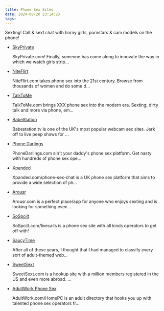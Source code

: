 ```yaml
---
title: Phone Sex Sites
date: 2024-08-20 23:14:23
tags:
---
```

Sexting! Call & sext chat with horny girls, pornstars & cam models on the phone!

<ul><li data-site-id="3434"><a class="link-analytics link-icon-base icon icon293" href="https://theporndude.com/3434/skyprivate" target="_blank" rel="noopener" data-visit-site-id="3434">SkyPrivate</a><a class="review_force" href="https://theporndude.com/3434/skyprivate" target="_blank" rel="noopener" aria-label="Review button" data-visit-site-id="3434"></a><p class="desc">SkyPrivate.com! Finally, someone has come along to innovate the way in which we watch girls strip...</p></li><li data-site-id="3131"><a class="link-analytics link-icon-base en-ctm-icon en-ctm-icon3131" href="https://theporndude.com/3131/niteflirt" target="_blank" rel="noopener" data-visit-site-id="3131">NiteFlirt</a><a class="review_force" href="https://theporndude.com/3131/niteflirt" target="_blank" rel="noopener" aria-label="Review button" data-visit-site-id="3131"></a><p class="desc">NiteFlirt.com takes phone sex into the 21st century. Browse from thousands of women and do some d...</p><span class="flag flag-en"></span></li><li data-site-id="8217"><a class="link-analytics link-icon-base icon icon1059" href="https://theporndude.com/8217/talktome" target="_blank" rel="noopener" data-visit-site-id="8217">TalkToMe</a><a class="review_force" href="https://theporndude.com/8217/talktome" target="_blank" rel="noopener" aria-label="Review button" data-visit-site-id="8217"></a><p class="desc">TalkToMe.com brings XXX phone sex into the modern era. Sexting, dirty talk and more via phone, em...</p><span class="flag flag-en"></span></li><li data-site-id="3030"><a class="link-analytics link-icon-base ctm-icon ctm-icon3030" href="https://theporndude.com/3030/babestation" target="_blank" rel="noopener" data-visit-site-id="3030">BabeStation</a><a class="review_force" href="https://theporndude.com/3030/babestation" target="_blank" rel="noopener" aria-label="Review button" data-visit-site-id="3030"></a><p class="desc">Babestation.tv is one of the UK's most popular webcam sex sites. Jerk off to live peep shows for ...</p></li><li data-site-id="13214"><a class="link-analytics link-icon-base ctm-icon ctm-icon13214" href="https://theporndude.com/13214/phonedarlings" target="_blank" rel="noopener" data-visit-site-id="13214">Phone Darlings</a><a class="review_force" href="https://theporndude.com/13214/phonedarlings" target="_blank" rel="noopener" aria-label="Review button" data-visit-site-id="13214"></a><p class="desc">PhoneDarlings.com ain't your daddy's phone sex platform. Get nasty with hundreds of phone sex ope...</p></li><li data-site-id="13327"><a class="link-analytics link-icon-base icon icon1980" href="https://theporndude.com/13327/xpandedphonesexchat" target="_blank" rel="noopener" data-visit-site-id="13327">Xpanded</a><a class="review_force" href="https://theporndude.com/13327/xpandedphonesexchat" target="_blank" rel="noopener" aria-label="Review button" data-visit-site-id="13327"></a><p class="desc">Xpanded.com/phone-sex-chat is a UK phone sex platform that aims to provide a wide selection of ph...</p><span class="flag flag-en-gb"></span></li><li data-site-id="3374"><a class="link-analytics link-icon-base icon icon1267" href="https://theporndude.com/3374/arousr" target="_blank" rel="noopener" data-visit-site-id="3374">Arousr</a><a class="review_force" href="https://theporndude.com/3374/arousr" target="_blank" rel="noopener" aria-label="Review button" data-visit-site-id="3374"></a><p class="desc">Arousr.com is a perfect place/app for anyone who enjoys sexting and is looking for something even...</p><span class="flag flag-en"></span></li><li data-site-id="13331"><a class="link-analytics link-icon-base icon icon1981" href="https://theporndude.com/13331/sospoiltphonesex" target="_blank" rel="noopener" data-visit-site-id="13331">SoSpoilt</a><a class="review_force" href="https://theporndude.com/13331/sospoiltphonesex" target="_blank" rel="noopener" aria-label="Review button" data-visit-site-id="13331"></a><p class="desc">SoSpoilt.com/livecalls is a phone sex site with all kinds operators to get off with!</p></li><li data-site-id="8225"><a class="link-analytics link-icon-base ctm-icon ctm-icon8225" href="https://theporndude.com/8225/saucytime" target="_blank" rel="noopener" data-visit-site-id="8225">SaucyTime</a><a class="review_force" href="https://theporndude.com/8225/saucytime" target="_blank" rel="noopener" aria-label="Review button" data-visit-site-id="8225"></a><p class="desc">After all of these years, I thought that I had managed to classify every sort of adult-themed web...</p></li><li data-site-id="9235"><a class="link-analytics link-icon-base icon icon1383" href="https://theporndude.com/9235/sweetsext" target="_blank" rel="noopener" data-visit-site-id="9235">SweetSext</a><a class="review_force" href="https://theporndude.com/9235/sweetsext" target="_blank" rel="noopener" aria-label="Review button" data-visit-site-id="9235"></a><p class="desc">SweetSext.com is a hookup site with a million members registered in the US and even more abroad. ...</p></li><li data-site-id="8214"><a class="link-analytics link-icon-base icon icon1058" href="https://theporndude.com/8214/adultworkphonesex" target="_blank" rel="noopener" data-visit-site-id="8214">AdultWork Phone Sex</a><a class="review_force" href="https://theporndude.com/8214/adultworkphonesex" target="_blank" rel="noopener" aria-label="Review button" data-visit-site-id="8214"></a><p class="desc">AdultWork.com/HomePC is an adult directory that hooks you up with talented phone sex operators fr...</p><span class="flag flag-en-gb"></span></li></ul>
